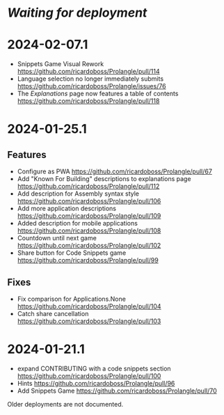 # _Waiting for deployment_

# 2024-02-07.1

* Snippets Game Visual Rework https://github.com/ricardoboss/Prolangle/pull/114
* Language selection no longer immediately submits https://github.com/ricardoboss/Prolangle/issues/76
* The *Explanations* page now features a table of contents https://github.com/ricardoboss/Prolangle/pull/118

# 2024-01-25.1

## Features

* Configure as PWA https://github.com/ricardoboss/Prolangle/pull/67
* Add "Known For Building" descriptions to explanations page https://github.com/ricardoboss/Prolangle/pull/112
* Add description for Assembly syntax style https://github.com/ricardoboss/Prolangle/pull/106
* Add more application descriptions https://github.com/ricardoboss/Prolangle/pull/109
* Added description for mobile applications https://github.com/ricardoboss/Prolangle/pull/108
* Countdown until next game https://github.com/ricardoboss/Prolangle/pull/102
* Share button for Code Snippets game https://github.com/ricardoboss/Prolangle/pull/99

## Fixes

* Fix comparison for Applications.None https://github.com/ricardoboss/Prolangle/pull/104
* Catch share cancellation https://github.com/ricardoboss/Prolangle/pull/103

# 2024-01-21.1

* expand CONTRIBUTING with a code snippets section https://github.com/ricardoboss/Prolangle/pull/100
* Hints https://github.com/ricardoboss/Prolangle/pull/96
* Add Snippets Game https://github.com/ricardoboss/Prolangle/pull/70

Older deployments are not documented.
